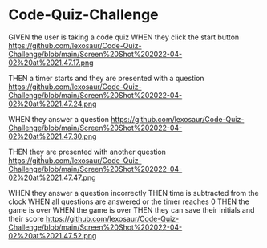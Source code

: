 # Code-Quiz-Challenge

GIVEN the user is taking a code quiz
WHEN they click the start button
https://github.com/lexosaur/Code-Quiz-Challenge/blob/main/Screen%20Shot%202022-04-02%20at%2021.47.17.png

THEN a timer starts and they are presented with a question
https://github.com/lexosaur/Code-Quiz-Challenge/blob/main/Screen%20Shot%202022-04-02%20at%2021.47.24.png

WHEN they answer a question
https://github.com/lexosaur/Code-Quiz-Challenge/blob/main/Screen%20Shot%202022-04-02%20at%2021.47.30.png

THEN they are presented with another question
https://github.com/lexosaur/Code-Quiz-Challenge/blob/main/Screen%20Shot%202022-04-02%20at%2021.47.47.png

WHEN they answer a question incorrectly
THEN time is subtracted from the clock
WHEN all questions are answered or the timer reaches 0
THEN the game is over
WHEN the game is over
THEN they can save their initials and their score
https://github.com/lexosaur/Code-Quiz-Challenge/blob/main/Screen%20Shot%202022-04-02%20at%2021.47.52.png

